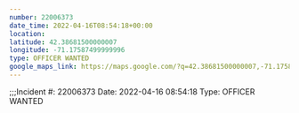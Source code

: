 ```yaml
---
number: 22006373
date_time: 2022-04-16T08:54:18+00:00
location: 
latitude: 42.38681500000007
longitude: -71.17587499999996
type: OFFICER WANTED
google_maps_link: https://maps.google.com/?q=42.38681500000007,-71.17587499999996
---
```


;;;Incident #: 22006373  Date: 2022-04-16 08:54:18   Type: OFFICER WANTED
